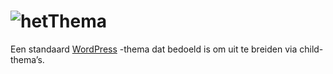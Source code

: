 # ![hetThema](https://deidee.com/logo.png?str=hetThema)

Een standaard [WordPress](https://wordpress.org/) -thema dat bedoeld is om uit te breiden via child-thema’s.
